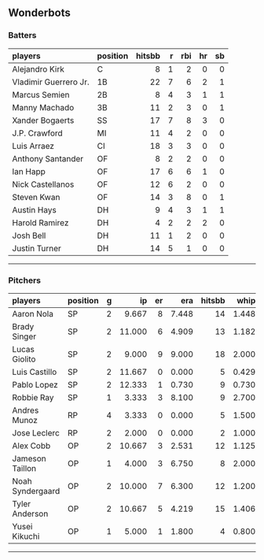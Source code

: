 ## Wonderbots

### Batters

 
|players               |position | hitsbb|  r| rbi| hr| sb| 
|:---------------------|:--------|------:|--:|---:|--:|--:| 
|Alejandro Kirk        |C        |      8|  1|   2|  0|  0| 
|Vladimir Guerrero Jr. |1B       |     22|  7|   6|  2|  1| 
|Marcus Semien         |2B       |      8|  4|   3|  1|  1| 
|Manny Machado         |3B       |     11|  2|   3|  0|  1| 
|Xander Bogaerts       |SS       |     17|  7|   8|  3|  0| 
|J.P. Crawford         |MI       |     11|  4|   2|  0|  0| 
|Luis Arraez           |CI       |     18|  3|   3|  0|  0| 
|Anthony Santander     |OF       |      8|  2|   2|  0|  0| 
|Ian Happ              |OF       |     17|  6|   6|  1|  0| 
|Nick Castellanos      |OF       |     12|  6|   2|  0|  0| 
|Steven Kwan           |OF       |     14|  3|   8|  0|  1| 
|Austin Hays           |DH       |      9|  4|   3|  1|  1| 
|Harold Ramirez        |DH       |      4|  2|   2|  2|  0| 
|Josh Bell             |DH       |     11|  1|   2|  0|  0| 
|Justin Turner         |DH       |     14|  5|   1|  0|  0| 


* * *

### Pitchers

 
|players          |position |  g|     ip| er|   era| hitsbb|  whip| so|  w| sv| 
|:----------------|:--------|--:|------:|--:|-----:|------:|-----:|--:|--:|--:| 
|Aaron Nola       |SP       |  2|  9.667|  8| 7.448|     14| 1.448|  9|  0|  0| 
|Brady Singer     |SP       |  2| 11.000|  6| 4.909|     13| 1.182|  7|  1|  0| 
|Lucas Giolito    |SP       |  2|  9.000|  9| 9.000|     18| 2.000|  9|  0|  0| 
|Luis Castillo    |SP       |  2| 11.667|  0| 0.000|      5| 0.429| 12|  1|  0| 
|Pablo Lopez      |SP       |  2| 12.333|  1| 0.730|      9| 0.730| 16|  1|  0| 
|Robbie Ray       |SP       |  1|  3.333|  3| 8.100|      9| 2.700|  3|  0|  0| 
|Andres Munoz     |RP       |  4|  3.333|  0| 0.000|      5| 1.500|  3|  0|  1| 
|Jose Leclerc     |RP       |  2|  2.000|  0| 0.000|      2| 1.000|  2|  0|  1| 
|Alex Cobb        |OP       |  2| 10.667|  3| 2.531|     12| 1.125| 12|  0|  0| 
|Jameson Taillon  |OP       |  1|  4.000|  3| 6.750|      8| 2.000|  2|  0|  0| 
|Noah Syndergaard |OP       |  2| 10.000|  7| 6.300|     12| 1.200|  8|  0|  0| 
|Tyler Anderson   |OP       |  2| 10.667|  5| 4.219|     15| 1.406|  8|  1|  0| 
|Yusei Kikuchi    |OP       |  1|  5.000|  1| 1.800|      4| 0.800|  2|  1|  0| 


* * *


